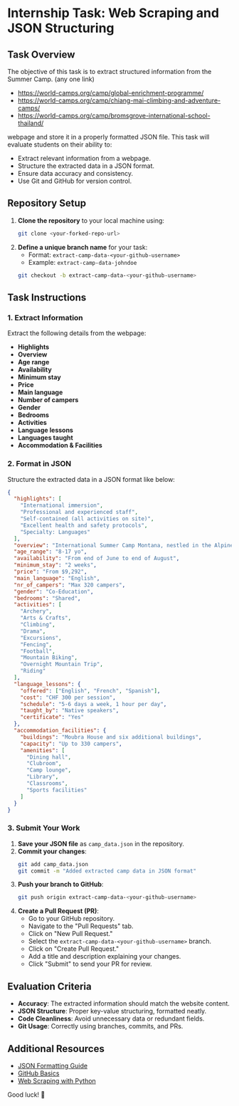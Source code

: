 # Internship Task: Web Scraping and JSON Structuring

## Task Overview
The objective of this task is to extract structured information from the Summer Camp. (any one link)
- https://world-camps.org/camp/global-enrichment-programme/
- https://world-camps.org/camp/chiang-mai-climbing-and-adventure-camps/
- https://world-camps.org/camp/bromsgrove-international-school-thailand/

webpage and store it in a properly formatted JSON file. This task will evaluate students on their ability to:
- Extract relevant information from a webpage.
- Structure the extracted data in a JSON format.
- Ensure data accuracy and consistency.
- Use Git and GitHub for version control.


## Repository Setup

1. **Clone the repository** to your local machine using:
   ```sh
   git clone <your-forked-repo-url>
   ```
2. **Define a unique branch name** for your task:
   - Format: `extract-camp-data-<your-github-username>`
   - Example: `extract-camp-data-johndoe`
   ```sh
   git checkout -b extract-camp-data-<your-github-username>
   ```

## Task Instructions
### 1. Extract Information
Extract the following details from the webpage:
- **Highlights**
- **Overview**
- **Age range**
- **Availability**
- **Minimum stay**
- **Price**
- **Main language**
- **Number of campers**
- **Gender**
- **Bedrooms**
- **Activities**
- **Language lessons**
- **Languages taught**
- **Accommodation & Facilities**

### 2. Format in JSON
Structure the extracted data in a JSON format like below:

```json
{
  "highlights": [
    "International immersion",
    "Professional and experienced staff",
    "Self-contained (all activities on site)",
    "Excellent health and safety protocols",
    "Specialty: Languages"
  ],
  "overview": "International Summer Camp Montana, nestled in the Alpine resort of Crans-Montana, provides a mix of fun, sports, and language learning for children and teens aged 8-17 from around the globe...",
  "age_range": "8-17 yo",
  "availability": "From end of June to end of August",
  "minimum_stay": "2 weeks",
  "price": "From $9,292",
  "main_language": "English",
  "nr_of_campers": "Max 320 campers",
  "gender": "Co-Education",
  "bedrooms": "Shared",
  "activities": [
    "Archery",
    "Arts & Crafts",
    "Climbing",
    "Drama",
    "Excursions",
    "Fencing",
    "Football",
    "Mountain Biking",
    "Overnight Mountain Trip",
    "Riding"
  ],
  "language_lessons": {
    "offered": ["English", "French", "Spanish"],
    "cost": "CHF 300 per session",
    "schedule": "5-6 days a week, 1 hour per day",
    "taught_by": "Native speakers",
    "certificate": "Yes"
  },
  "accommodation_facilities": {
    "buildings": "Moubra House and six additional buildings",
    "capacity": "Up to 330 campers",
    "amenities": [
      "Dining hall",
      "Clubroom",
      "Camp lounge",
      "Library",
      "Classrooms",
      "Sports facilities"
    ]
  }
}
```

### 3. Submit Your Work
1. **Save your JSON file** as `camp_data.json` in the repository.
2. **Commit your changes**:
   ```sh
   git add camp_data.json
   git commit -m "Added extracted camp data in JSON format"
   ```
3. **Push your branch to GitHub**:
   ```sh
   git push origin extract-camp-data-<your-github-username>
   ```
4. **Create a Pull Request (PR)**:
   - Go to your GitHub repository.
   - Navigate to the "Pull Requests" tab.
   - Click on "New Pull Request."
   - Select the `extract-camp-data-<your-github-username>` branch.
   - Click on "Create Pull Request."
   - Add a title and description explaining your changes.
   - Click "Submit" to send your PR for review.



## Evaluation Criteria
- **Accuracy**: The extracted information should match the website content.
- **JSON Structure**: Proper key-value structuring, formatted neatly.
- **Code Cleanliness**: Avoid unnecessary data or redundant fields.
- **Git Usage**: Correctly using branches, commits, and PRs.

## Additional Resources
- [JSON Formatting Guide](https://www.json.org/json-en.html)
- [GitHub Basics](https://docs.github.com/en/get-started/quickstart/fork-a-repo)
- [Web Scraping with Python](https://realpython.com/beautiful-soup-web-scraper-python/)

Good luck! 🚀
